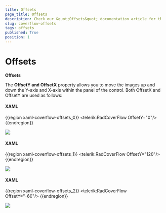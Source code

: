 ```yaml
---
title: Offsets
page_title: Offsets
description: Check our &quot;Offsets&quot; documentation article for the RadCoverflow {{ site.framework_name }} control.
slug: coverflow-offsets
tags: offsets
published: True
position: 1
---
```


# Offsets

__Offsets__

The __OffsetY and OffsetX__ property allows you to move the images up and down the Y-axis and X-axis within the panel of the control. Both OffsetX and OffsetY are used as follows:

#### __XAML__

{{region xaml-coverflow-offsets_0}}
    <telerik:RadCoverFlow OffsetY="0"/>
{{endregion}}

![](images/RadCoverFlow_Features8.gif)

#### __XAML__

{{region xaml-coverflow-offsets_1}}
    <telerik:RadCoverFlow OffsetY="120"/>
{{endregion}}

![](images/RadCoverFlow_Features9.gif)

#### __XAML__

{{region xaml-coverflow-offsets_2}}
    <telerik:RadCoverFlow OffsetY="-60"/>
{{endregion}}

![](images/RadCoverFlow_Features10.gif)


